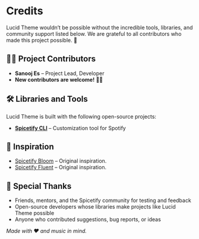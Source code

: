 # Credits

Lucid Theme wouldn’t be possible without the incredible tools, libraries, and
community support listed below. We are grateful to all contributors who made
this project possible. 🙏

## 🧑‍💻 Project Contributors

- **Sanooj Es** – Project Lead, Developer
- **New contributors are welcome!** 🚀✨

## 🛠 Libraries and Tools

Lucid Theme is built with the following open-source projects:

- [**Spicetify CLI**](https://spicetify.app/docs/getting-started) –
  Customization tool for Spotify

## 🌟 Inspiration

- [Spicetify Bloom](https://github.com/williamckha/spicetify-fluent) – Original
  inspiration.
- [Spicetify Fluent](https://github.com/williamckha/spicetify-fluent) – Original
  inspiration.

## 🙏 Special Thanks

- Friends, mentors, and the Spicetify community for testing and feedback
- Open-source developers whose libraries make projects like Lucid Theme possible
- Anyone who contributed suggestions, bug reports, or ideas

_Made with ❤️ and music in mind._
